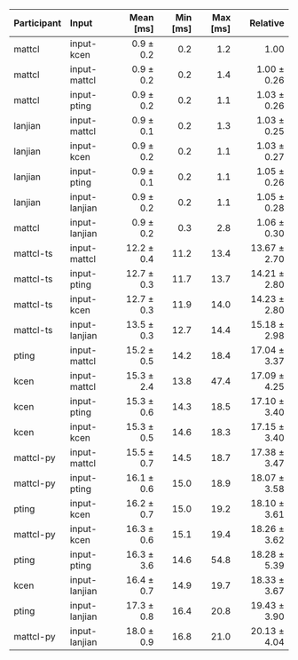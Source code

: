 | Participant | Input | Mean [ms] | Min [ms] | Max [ms] | Relative |
|:---|:---|---:|---:|---:|---:|
| mattcl | input-kcen | 0.9 ± 0.2 | 0.2 | 1.2 | 1.00 |
| mattcl | input-mattcl | 0.9 ± 0.2 | 0.2 | 1.4 | 1.00 ± 0.26 |
| mattcl | input-pting | 0.9 ± 0.2 | 0.2 | 1.1 | 1.03 ± 0.26 |
| lanjian | input-mattcl | 0.9 ± 0.1 | 0.2 | 1.3 | 1.03 ± 0.25 |
| lanjian | input-kcen | 0.9 ± 0.2 | 0.2 | 1.1 | 1.03 ± 0.27 |
| lanjian | input-pting | 0.9 ± 0.1 | 0.2 | 1.1 | 1.05 ± 0.26 |
| lanjian | input-lanjian | 0.9 ± 0.2 | 0.2 | 1.1 | 1.05 ± 0.28 |
| mattcl | input-lanjian | 0.9 ± 0.2 | 0.3 | 2.8 | 1.06 ± 0.30 |
| mattcl-ts | input-mattcl | 12.2 ± 0.4 | 11.2 | 13.4 | 13.67 ± 2.70 |
| mattcl-ts | input-pting | 12.7 ± 0.3 | 11.7 | 13.7 | 14.21 ± 2.80 |
| mattcl-ts | input-kcen | 12.7 ± 0.3 | 11.9 | 14.0 | 14.23 ± 2.80 |
| mattcl-ts | input-lanjian | 13.5 ± 0.3 | 12.7 | 14.4 | 15.18 ± 2.98 |
| pting | input-mattcl | 15.2 ± 0.5 | 14.2 | 18.4 | 17.04 ± 3.37 |
| kcen | input-mattcl | 15.3 ± 2.4 | 13.8 | 47.4 | 17.09 ± 4.25 |
| kcen | input-pting | 15.3 ± 0.6 | 14.3 | 18.5 | 17.10 ± 3.40 |
| kcen | input-kcen | 15.3 ± 0.5 | 14.6 | 18.3 | 17.15 ± 3.40 |
| mattcl-py | input-mattcl | 15.5 ± 0.7 | 14.5 | 18.7 | 17.38 ± 3.47 |
| mattcl-py | input-pting | 16.1 ± 0.6 | 15.0 | 18.9 | 18.07 ± 3.58 |
| pting | input-kcen | 16.2 ± 0.7 | 15.0 | 19.2 | 18.10 ± 3.61 |
| mattcl-py | input-kcen | 16.3 ± 0.6 | 15.1 | 19.4 | 18.26 ± 3.62 |
| pting | input-pting | 16.3 ± 3.6 | 14.6 | 54.8 | 18.28 ± 5.39 |
| kcen | input-lanjian | 16.4 ± 0.7 | 14.9 | 19.7 | 18.33 ± 3.67 |
| pting | input-lanjian | 17.3 ± 0.8 | 16.4 | 20.8 | 19.43 ± 3.90 |
| mattcl-py | input-lanjian | 18.0 ± 0.9 | 16.8 | 21.0 | 20.13 ± 4.04 |
